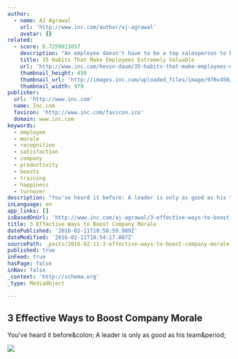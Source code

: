 ```yaml
---
author:
  - name: AJ Agrawal
    url: 'http://www.inc.com/author/aj-agrawal'
    avatar: {}
related:
  - score: 0.7259013057
    description: "An employee doesn't have to be a top salesperson to bring exponential value to a company. Amazing employees stand out from the crowd in many other ways. Simply put, their contribution far outweighs their cost, regardless of their expense."
    title: 35 Habits That Make Employees Extremely Valuable
    url: 'http://www.inc.com/kevin-daum/35-habits-that-make-employees-extremely-valuable.html'
    thumbnail_height: 450
    thumbnail_url: 'http://images.inc.com/uploaded_files/image/970x450/getty_130409767_9707269704500134_62062.jpg'
    thumbnail_width: 970
publisher:
  url: 'http://www.inc.com'
  name: Inc.com
  favicon: 'http://www.inc.com/favicon.ico'
  domain: www.inc.com
keywords:
  - employee
  - morale
  - recognition
  - satisfaction
  - company
  - productivity
  - boosts
  - training
  - happiness
  - turnover
description: "You've heard it before: A leader is only as good as his team."
inLanguage: en
app_links: []
isBasedOnUrl: 'http://www.inc.com/aj-agrawal/3-effective-ways-to-boost-company-morale.html'
title: 3 Effective Ways to Boost Company Morale
datePublished: '2016-02-11T18:58:59.989Z'
dateModified: '2016-02-11T18:54:17.887Z'
sourcePath: _posts/2016-02-11-3-effective-ways-to-boost-company-morale.md
published: true
inFeed: true
hasPage: false
inNav: false
_context: 'http://schema.org'
_type: MediaObject

---
```

<article style=""><h1>3 Effective Ways to Boost Company Morale</h1><p>You've heard it before&amp;colon; A leader is only as good as his team&amp;period;</p><img src="http://images.inc.com/uploaded_files/image/970x450/getty_524384551_97064597045000_80694.jpg" /></article>
